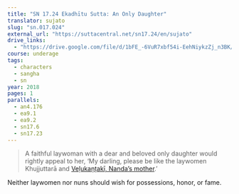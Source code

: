 ```yaml
---
title: "SN 17.24 Ekadhītu Sutta: An Only Daughter"
translator: sujato
slug: "sn.017.024"
external_url: "https://suttacentral.net/sn17.24/en/sujato"
drive_links:
  - "https://drive.google.com/file/d/1bFE_-6VuR7xbf54i-EehNiykzZj_n3BK/view?usp=drivesdk"
course: underage
tags:
  - characters
  - sangha
  - sn
year: 2018
pages: 1
parallels:
  - an4.176
  - ea9.1
  - ea9.2
  - sn17.6
  - sn17.23
---
```


> A faithful laywoman with a dear and beloved only daughter would rightly appeal to her, ‘My darling, please be like the laywomen Khujjuttarā and [Veḷukaṇṭakī, Nanda’s mother](/content/canon/an7.53).’

Neither laywomen nor nuns should wish for possessions, honor, or fame.

